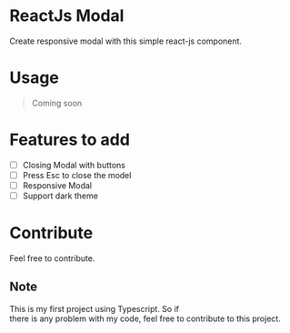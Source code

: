 # ReactJs Modal

Create responsive modal with this simple react-js component.

# Usage

> Coming soon

# Features to add

- [ ] Closing Modal with buttons
- [ ] Press Esc to close the model
- [ ] Responsive Modal
- [ ] Support dark theme

# Contribute

Feel free to contribute.

## Note

This is my first project using Typescript. So if there is any problem with my code, feel free to contribute to this project.

